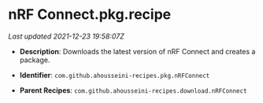 # nRF Connect.pkg.recipe

_Last updated 2021-12-23 19:58:07Z_

- **Description**: Downloads the latest version of nRF Connect and creates a package.

- **Identifier**: `com.github.ahousseini-recipes.pkg.nRFConnect`

- **Parent Recipes**: `com.github.ahousseini-recipes.download.nRFConnect`